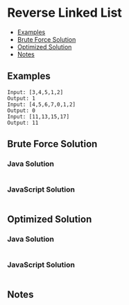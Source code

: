 # Reverse Linked List
* [Examples](#example)
* [Brute Force Solution](#bruteforce)
* [Optimized Solution](#optimized)
* [Notes](#notes)

<a id="example"></a>
## Examples
```
Input: [3,4,5,1,2]
Output: 1
Input: [4,5,6,7,0,1,2]
Output: 0
Input: [11,13,15,17]
Output: 11
```
<a id="bruteforce"></a>
## Brute Force Solution
### Java Solution
```java

```
### JavaScript Solution
```javascript

```
<a id="optimized"></a>
## Optimized Solution
### Java Solution
```java

```
### JavaScript Solution
```javascript

```
<a id="notes"></a>
## Notes

